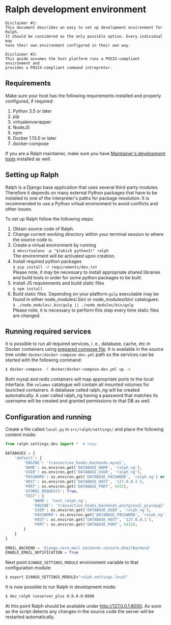 # Ralph development environment

    Disclaimer #1:
    This document describes an easy to set up development environment for Ralph.
    It should be considered as the only possible option. Every individual may
    have their own environment configured in their own way.

    Disclaimer #2:
    This guide assumes the host platform runs a POSIX-compliant environment and
    provides a POSIX-compliant command intrepreter.

## Requirements

Make sure your host has the following requirements installed and
properly configured, if required:

1.  Python 3.5 or later
1.  pip
1.  virtualenvwrapper
1.  NodeJS
1.  npm
1.  Docker 1.13.0 or later
1.  docker-compose

If you are a Ralph maintainer, make sure you have [Maintainer's development tools][1]
installed as well.


## Setting up Ralph

Ralph is a Django base application that uses several third-party modules.
Therefore it depends on many external Python packages that have to be installed
to one of the interpreter's paths for package resolution. It is recommended to
use a Python virtual environment to avoid conflicts and other issues.

To set up Ralph follow the following steps:

1. Obtain source code of Ralph.
1. Change current working directory within your terminal session to where the
source code is.
1. Create a virtual environment by running  
        ```
        $ mkvirtualenv -p "$(which python3)" ralph
        ```  
The environment will be activated upon creation.  
1. Install required python packages  
        ```
        $ pip install -r requirements/dev.txt
        ```  
Please note, it may be necessary to install appropriate shared libraries and
build tools in order for some python packages to be built.
1. Install JS requirements and build static files  
        ```
        $ npm install
        ```  
1. Build static files. Depending on your platform ```gulp``` executable
may be found in either node_modules/.bin/ or node_modules/bin/ catalogues:  
        ```
        $ ./node_modules/.bin/gulp || ./node_modules/bin/gulp
        ```   
Please note, it is necessary to perform this step every
time static files are changed.


## Running required services

It is possible to run all required services, i. e., database, cache, etc in
Docker containers using [prepared compose file][2]. It is available in the
source tree under ```docker/docker-compose-dev.yml``` path so the services
can be started with the following command:

```bash
$ docker-compose -f docker/docker-compose-dev.yml up -d
```

Both mysql and redis containers will map appropriate ports to the local
interface. the ```volumes``` catalogue will contain all mounted volumes for
launched containers. A database called ralph_ng will be created automatically.
A user called ralph_ng having a password that matches its username will be
created and granted permissions to that DB as well.


## Configuration and running

Create a file called ```local.py``` in ```src/ralph/settings/``` and place the
following content inside:

```python
from ralph.settings.dev import *  # noqa

DATABASES = {
    'default': {
        'ENGINE': 'transaction_hooks.backends.mysql',
        'NAME': os.environ.get('DATABASE_NAME', 'ralph_ng'),
        'USER': os.environ.get('DATABASE_USER', 'ralph_ng'),
        'PASSWORD': os.environ.get('DATABASE_PASSWORD', 'ralph_ng') or None,
        'HOST': os.environ.get('DATABASE_HOST', '127.0.0.1'),
        'PORT': os.environ.get('DATABASE_PORT', 5432),
        'ATOMIC_REQUESTS': True,
        'TEST': {
            'NAME': 'test_ralph_ng',
            'ENGINE': 'transaction_hooks.backends.postgresql_psycopg2',
            'USER': os.environ.get('DATABASE_USER', 'ralph_ng'),
            'PASSWORD': os.environ.get('DATABASE_PASSWORD', 'ralph_ng') or None,
            'HOST': os.environ.get('DATABASE_HOST', '127.0.0.1'),
            'PORT': os.environ.get('DATABASE_PORT', 5432),
        }
    }
}

EMAIL_BACKEND = 'django.core.mail.backends.console.EmailBackend'
ENABLE_EMAIL_NOTIFICATION = True
```

Next point ```DJANGO_SETTINGS_MODULE``` environment variable to that
configuration module:

```bash
$ export DJANGO_SETTINGS_MODULE="ralph.settings.local"
```

It is now possible to run Ralph in development mode:

```bash
$ dev_ralph runserver_plus 0.0.0.0:8000
```

At this point Ralph should be available under http://127.0.0.1:8000. As soon as
the script detects any changes in the source code the server will be restarted
automatically.


[1]: ./maintainers_devtools.md
[2]: https://raw.githubusercontent.com/allegro/ralph/ng/docker/docker-compose-dev.yml
